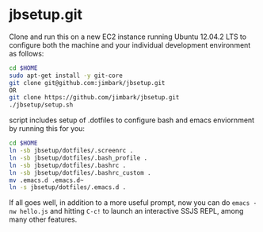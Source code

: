 jbsetup.git
=========
Clone and run this on a new EC2 instance running Ubuntu 12.04.2 LTS to
configure both the machine and your individual development environment as
follows:

```sh
cd $HOME
sudo apt-get install -y git-core
git clone git@github.com:jimbark/jbsetup.git
OR
git clone https://github.com/jimbark/jbsetup.git
./jbsetup/setup.sh   
```

script includes setup of .dotfiles to configure bash and emacs enviornment by running this for you:

```sh
cd $HOME
ln -sb jbsetup/dotfiles/.screenrc .
ln -sb jbsetup/dotfiles/.bash_profile .
ln -sb jbsetup/dotfiles/.bashrc .
ln -sb jbsetup/dotfiles/.bashrc_custom .
mv .emacs.d .emacs.d~
ln -s jbsetup/dotfiles/.emacs.d .
```

If all goes well, in addition to a more useful prompt, now you can
do `emacs -nw hello.js` and hitting `C-c!` to launch an interactive SSJS
REPL, among many other features.
